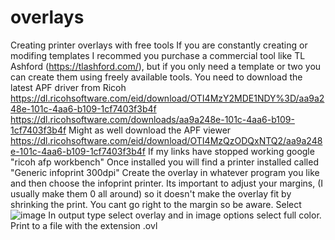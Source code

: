 # overlays
Creating printer overlays with free tools
If you are constantly creating or modifing templates I recommed you purchase a commercial tool like TL Ashford (https://tlashford.com/), but if you only need a template or two you can create them using freely available tools.
You need to download the latest APF driver from Ricoh https://dl.ricohsoftware.com/eid/download/OTI4MzY2MDE1NDY%3D/aa9a248e-101c-4aa6-b109-1cf7403f3b4f  https://dl.ricohsoftware.com/downloads/aa9a248e-101c-4aa6-b109-1cf7403f3b4f
Might as well download the APF viewer https://dl.ricohsoftware.com/eid/download/OTI4MzQzODQxNTQ2/aa9a248e-101c-4aa6-b109-1cf7403f3b4f
If my links have stopped working google "ricoh afp workbench"
Once installed you will find a printer installed called "Generic infoprint 300dpi"
Create the overlay in whatever program you like and then choose the infoprint printer.
Its important to adjust your margins, (I usually make them 0 all around) so it doesn't make the overlay fit by shrinking the print. You cant go right to the margin so be aware.
Select ![image](https://github.com/user-attachments/assets/71bd1af6-984f-4307-a893-98e278ffd90a)
In output type select overlay and in image options select full color.
Print to a file with the extension .ovl
